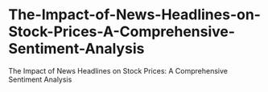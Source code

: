 # The-Impact-of-News-Headlines-on-Stock-Prices-A-Comprehensive-Sentiment-Analysis
The Impact of News Headlines on Stock Prices: A Comprehensive Sentiment Analysis
